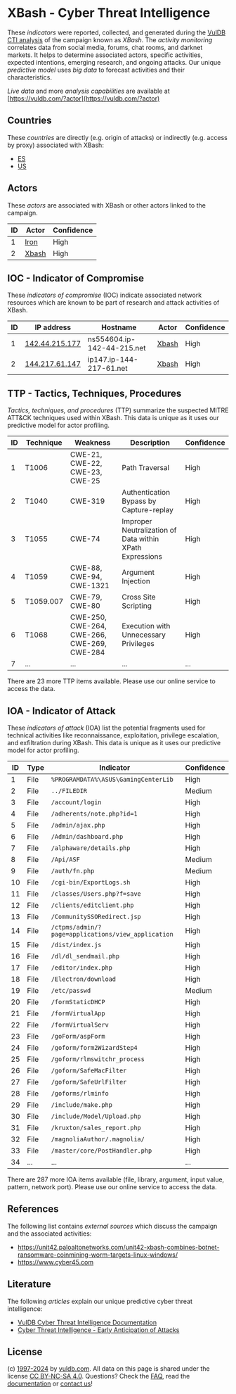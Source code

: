 # XBash - Cyber Threat Intelligence

These _indicators_ were reported, collected, and generated during the [VulDB CTI analysis](https://vuldb.com/?kb.cti) of the campaign known as _XBash_. The _activity monitoring_ correlates data from social media, forums, chat rooms, and darknet markets. It helps to determine associated actors, specific activities, expected intentions, emerging research, and ongoing attacks. Our unique _predictive model_ uses _big data_ to forecast activities and their characteristics.

_Live data_ and more _analysis capabilities_ are available at [https://vuldb.com/?actor](https://vuldb.com/?actor)

## Countries

These _countries_ are directly (e.g. origin of attacks) or indirectly (e.g. access by proxy) associated with XBash:

* [ES](https://vuldb.com/?country.es)
* [US](https://vuldb.com/?country.us)

## Actors

These _actors_ are associated with XBash or other actors linked to the campaign.

ID | Actor | Confidence
-- | ----- | ----------
1 | [Iron](https://vuldb.com/?actor.iron) | High
2 | [Xbash](https://vuldb.com/?actor.xbash) | High

## IOC - Indicator of Compromise

These _indicators of compromise_ (IOC) indicate associated network resources which are known to be part of research and attack activities of XBash.

ID | IP address | Hostname | Actor | Confidence
-- | ---------- | -------- | ----- | ----------
1 | [142.44.215.177](https://vuldb.com/?ip.142.44.215.177) | ns554604.ip-142-44-215.net | [Xbash](https://vuldb.com/?actor.xbash) | High
2 | [144.217.61.147](https://vuldb.com/?ip.144.217.61.147) | ip147.ip-144-217-61.net | [Xbash](https://vuldb.com/?actor.xbash) | High

## TTP - Tactics, Techniques, Procedures

_Tactics, techniques, and procedures_ (TTP) summarize the suspected MITRE ATT&CK techniques used within XBash. This data is unique as it uses our predictive model for actor profiling.

ID | Technique | Weakness | Description | Confidence
-- | --------- | -------- | ----------- | ----------
1 | T1006 | CWE-21, CWE-22, CWE-23, CWE-25 | Path Traversal | High
2 | T1040 | CWE-319 | Authentication Bypass by Capture-replay | High
3 | T1055 | CWE-74 | Improper Neutralization of Data within XPath Expressions | High
4 | T1059 | CWE-88, CWE-94, CWE-1321 | Argument Injection | High
5 | T1059.007 | CWE-79, CWE-80 | Cross Site Scripting | High
6 | T1068 | CWE-250, CWE-264, CWE-266, CWE-269, CWE-284 | Execution with Unnecessary Privileges | High
7 | ... | ... | ... | ...

There are 23 more TTP items available. Please use our online service to access the data.

## IOA - Indicator of Attack

These _indicators of attack_ (IOA) list the potential fragments used for technical activities like reconnaissance, exploitation, privilege escalation, and exfiltration during XBash. This data is unique as it uses our predictive model for actor profiling.

ID | Type | Indicator | Confidence
-- | ---- | --------- | ----------
1 | File | `%PROGRAMDATA%\ASUS\GamingCenterLib` | High
2 | File | `../FILEDIR` | Medium
3 | File | `/account/login` | High
4 | File | `/adherents/note.php?id=1` | High
5 | File | `/admin/ajax.php` | High
6 | File | `/Admin/dashboard.php` | High
7 | File | `/alphaware/details.php` | High
8 | File | `/Api/ASF` | Medium
9 | File | `/auth/fn.php` | Medium
10 | File | `/cgi-bin/ExportLogs.sh` | High
11 | File | `/classes/Users.php?f=save` | High
12 | File | `/clients/editclient.php` | High
13 | File | `/CommunitySSORedirect.jsp` | High
14 | File | `/ctpms/admin/?page=applications/view_application` | High
15 | File | `/dist/index.js` | High
16 | File | `/dl/dl_sendmail.php` | High
17 | File | `/editor/index.php` | High
18 | File | `/Electron/download` | High
19 | File | `/etc/passwd` | Medium
20 | File | `/formStaticDHCP` | High
21 | File | `/formVirtualApp` | High
22 | File | `/formVirtualServ` | High
23 | File | `/goForm/aspForm` | High
24 | File | `/goform/form2WizardStep4` | High
25 | File | `/goform/rlmswitchr_process` | High
26 | File | `/goform/SafeMacFilter` | High
27 | File | `/goform/SafeUrlFilter` | High
28 | File | `/goforms/rlminfo` | High
29 | File | `/include/make.php` | High
30 | File | `/include/Model/Upload.php` | High
31 | File | `/kruxton/sales_report.php` | High
32 | File | `/magnoliaAuthor/.magnolia/` | High
33 | File | `/master/core/PostHandler.php` | High
34 | ... | ... | ...

There are 287 more IOA items available (file, library, argument, input value, pattern, network port). Please use our online service to access the data.

## References

The following list contains _external sources_ which discuss the campaign and the associated activities:

* https://unit42.paloaltonetworks.com/unit42-xbash-combines-botnet-ransomware-coinmining-worm-targets-linux-windows/
* https://www.cyber45.com

## Literature

The following _articles_ explain our unique predictive cyber threat intelligence:

* [VulDB Cyber Threat Intelligence Documentation](https://vuldb.com/?kb.cti)
* [Cyber Threat Intelligence - Early Anticipation of Attacks](https://www.scip.ch/en/?labs.20201022)

## License

(c) [1997-2024](https://vuldb.com/?kb.changelog) by [vuldb.com](https://vuldb.com/?kb.about). All data on this page is shared under the license [CC BY-NC-SA 4.0](https://creativecommons.org/licenses/by-nc-sa/4.0/). Questions? Check the [FAQ](https://vuldb.com/?kb.faq), read the [documentation](https://vuldb.com/?kb) or [contact us](https://vuldb.com/?contact)!
